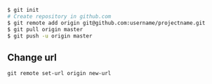 ```bash
$ git init
# Create repository in github.com
$ git remote add origin git@github.com:username/projectname.git
$ git pull origin master
$ git push -u origin master
```

Change url
----------
`git remote set-url origin new-url`
